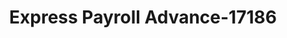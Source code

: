 ---
f_zip-code: 43055
f_state-code: OH
title: Express Payroll Advance-17186
f_phone: 740-364-1522
f_city-only: Newark
f_address: 1075 North 21St Street Newark
f_location-unique-id: '17186'
slug: express-payroll-advance-17186
updated-on: '2024-05-30T13:46:58.046Z'
created-on: '2024-05-30T13:36:59.803Z'
published-on: '2024-05-30T13:54:32.469Z'
f_city-state: cms/city/newark-oh.md
f_company: cms/company/express-payroll-advance.md
f_state: cms/state/ohio.md
layout: '[payday-loan].html'
tags: payday-loan
---